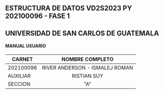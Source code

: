 ## ESTRUCTURA DE DATOS VD2S2023 PY 202100096 - FASE 1

## UNIVERSIDAD DE SAN CARLOS DE GUATEMALA
#### MANUAL USUARIO


|**CARNET**  |      **NOMBRE COMPLETO**          |  
|----------|:-----------------------------------:|
|202100096 |  RIVER ANDERSON - ISMALEJ ROMAN     |    
| AUXILIAR |            RISTIAN SUY              |   
| SECCION  |                "A"                    |   

